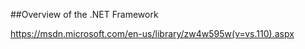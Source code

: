 ##Overview of the .NET Framework

https://msdn.microsoft.com/en-us/library/zw4w595w(v=vs.110).aspx




